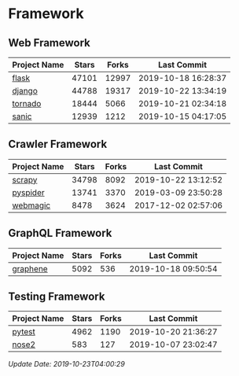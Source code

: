 # Framework

## Web Framework

| Project Name | Stars | Forks | Last Commit |
| ------------ | ----- | ----- | ----------- |
| [flask](https://github.com/pallets/flask) | 47101 | 12997 | 2019-10-18 16:28:37 |
| [django](https://github.com/django/django) | 44788 | 19317 | 2019-10-22 13:34:19 |
| [tornado](https://github.com/tornadoweb/tornado) | 18444 | 5066 | 2019-10-21 02:34:18 |
| [sanic](https://github.com/huge-success/sanic) | 12939 | 1212 | 2019-10-15 04:17:05 |

## Crawler Framework

| Project Name | Stars | Forks | Last Commit |
| ------------ | ----- | ----- | ----------- |
| [scrapy](https://github.com/scrapy/scrapy) | 34798 | 8092 | 2019-10-22 13:12:52 |
| [pyspider](https://github.com/binux/pyspider) | 13741 | 3370 | 2019-03-09 23:50:28 |
| [webmagic](https://github.com/code4craft/webmagic) | 8478 | 3624 | 2017-12-02 02:57:06 |

## GraphQL Framework

| Project Name | Stars | Forks | Last Commit |
| ------------ | ----- | ----- | ----------- |
| [graphene](https://github.com/graphql-python/graphene) | 5092 | 536 | 2019-10-18 09:50:54 |

## Testing Framework

| Project Name | Stars | Forks | Last Commit |
| ------------ | ----- | ----- | ----------- |
| [pytest](https://github.com/pytest-dev/pytest) | 4962 | 1190 | 2019-10-20 21:36:27 |
| [nose2](https://github.com/nose-devs/nose2) | 583 | 127 | 2019-10-07 23:02:47 |

*Update Date: 2019-10-23T04:00:29*